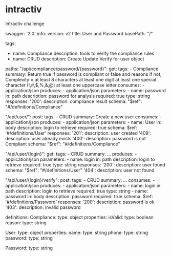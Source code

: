 # intractiv
Intractiv challenge


swagger: '2.0' 
info: 
  version: v2 
  title: User and Password 
basePath: "/" 

tags: 
  - name: Compliance
    description: tools to verify the compliance rules
  - name: CRUD
    description: Create Update Verify for user object

paths: 
  "/api/compliance/password/{password}": 
    get: 
      tags: 
      - Compliance
      summary: Return true if password is compliant or false and reasons if not, 
          Complexity =
          at least 8 characters
          at least one digit
          at least one special character (!,#,$,%,&,@)
          at least one uppercase letter 
      consumes:
      - application/json 
      produces: 
      - application/json 
      parameters: 
      - name: password 
        in: path 
        description: password for analysis
        required: true 
        type: string 
      responses: 
        '200': 
          description: compliance result
          schema: 
            "$ref": "#/definitions/Compliance" 
            

  "/api/user/": 
    post: 
      tags: 
      - CRUD
      summary: Create a new user
      consumes: 
      - application/json
      produces: 
      - application/json
      parameters:
      - name: User
        in: body
        description: login to retrieve
        required: true 
        schema: 
              $ref: '#/definitions/User'
      responses: 
        '201': 
          description: user created
        '409':
          description: user already exists
        '400': 
          description: password is not Compliant 
          schema: 
            "$ref": "#/definitions/Compliance" 
            
  "/api/user/{login}": 
    get: 
      tags: 
      - CRUD
      summary: ...
      produces: 
      - application/json 
      parameters: 
      - name: login
        in: path 
        description: login to retrieve
        required: true 
        type: string 
      responses: 
        '200': 
          description: user found
          schema: 
            "$ref": "#/definitions/User" 
        '404': 
          description: user not found 

  "/api/user/{login}/verify": 
    post: 
      tags: 
      - CRUD
      summary: ...
      consumes: 
      - application/json 
      produces: 
      - application/json 
      parameters: 
      - name: login
        in: path 
        description: login to retrieve
        required: true 
        type: string 
      - name: password
        in: body 
        description: password
        required: true 
        schema: 
              $ref: '#/definitions/Password'
      responses: 
        '200': 
          description: password is ok
        '403': 
          description: invalid password

definitions: 
  Compliance: 
    type: object 
    properties: 
      isValid: 
        type: boolean 
      reason: 
        type: string 
  
  User: 
    type: object
    properties: 
      name: 
        type:  string
      phone:
        type: string
      password:
        type: string
        
  Password: 
    type: string
